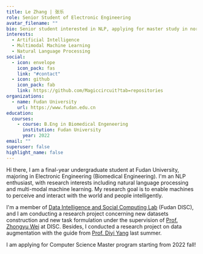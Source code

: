 ```yaml
---
title: Le Zhang | 张乐
role: Senior Student of Electronic Engineering
avatar_filename: ""
bio: Senior student interested in NLP, applying for master study in north America
interests:
  - Artificial Intelligence
  - Multimodal Machine Learning
  - Natural Language Processing
social:
  - icon: envelope
    icon_pack: fas
    link: "#contact"
  - icon: github
    icon_pack: fab
    link: https://github.com/Magiccircuit?tab=repositories
organizations:
  - name: Fudan University
    url: https://www.fudan.edu.cn
education:
  courses:
    - course: B.Eng in Biomedical Engeneering
      institution: Fudan University
      year: 2022
email: ""
superuser: false
highlight_name: false
---
```

Hi there, I am a final-year undergraduate student at Fudan University, majoring in Electronic Engineering (Biomedical Engineering). I'm an NLP enthusiast, with research interests including natural language processing and multi-modal machine learning. My research goal is to enable machines to perceive and interact with the world and people intelligently.

I'm a member of [Data Intelligence and Social Computing Lab](http://fnlpsds.com/) (Fudan DISC), and I am conducting a research project concerning new datasets construction and new task formulation under the supervision of [Prof. Zhongyu Wei](http://www.sdspeople.fudan.edu.cn/zywei/)  at DISC. Besides, I conducted a research project on data augmentation with the guide from [Prof. Diyi Yang](https://www.cc.gatech.edu/~dyang888/) last summer.

I am applying for Computer Science Master program starting from 2022 fall!
